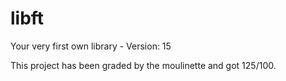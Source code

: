 # libft
Your very first own library - Version: 15

This project has been graded by the moulinette and got 125/100.
